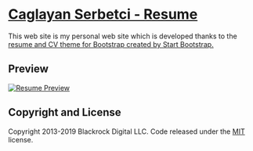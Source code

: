 # [Caglayan Serbetci - Resume](https://caglayan.github.io/)

This web site is my personal web site which is developed thanks to the [resume and CV theme for Bootstrap created by Start Bootstrap. ](https://github.com/BlackrockDigital/startbootstrap-resume)

## Preview

[![Resume Preview](https://caglayan.github.io/ScreenShot/sc_1.png)](https://caglayan.github.io/ScreenShot/sc_1.png)


## Copyright and License

Copyright 2013-2019 Blackrock Digital LLC. Code released under the [MIT](https://github.com/BlackrockDigital/startbootstrap-resume/blob/gh-pages/LICENSE) license.
